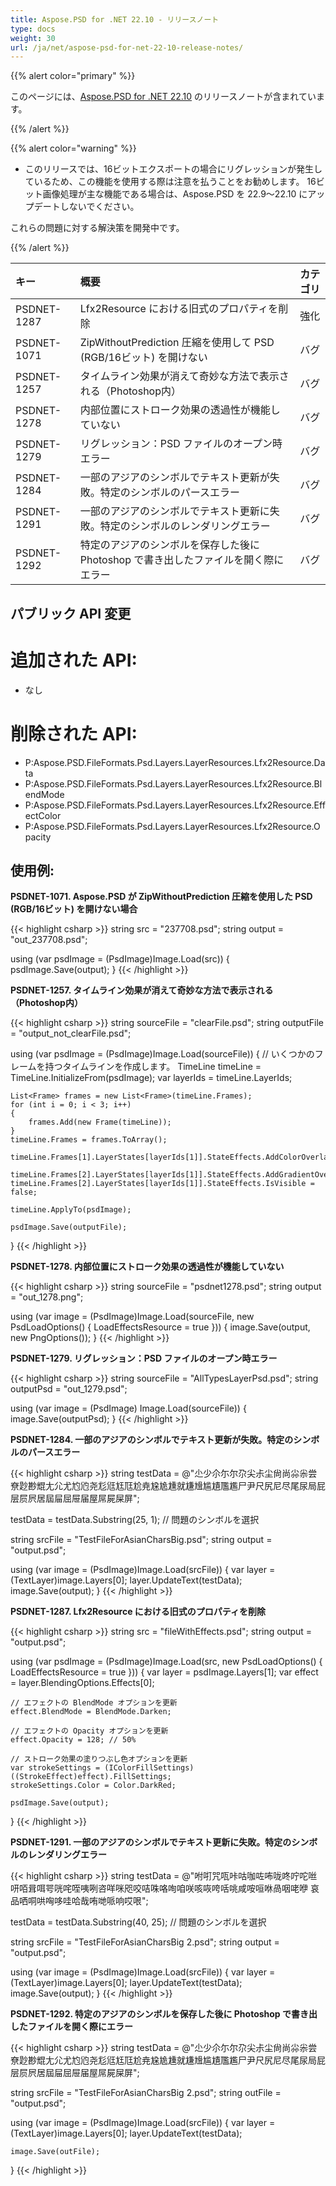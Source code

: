```yaml
---
title: Aspose.PSD for .NET 22.10 - リリースノート
type: docs
weight: 30
url: /ja/net/aspose-psd-for-net-22-10-release-notes/
---
```


{{% alert color="primary" %}}

このページには、[Aspose.PSD for .NET 22.10](https://www.nuget.org/packages/Aspose.PSD/) のリリースノートが含まれています。

{{% /alert %}}

{{% alert color="warning" %}}

- このリリースでは、16ビットエクスポートの場合にリグレッションが発生しているため、この機能を使用する際は注意を払うことをお勧めします。
16ビット画像処理が主な機能である場合は、Aspose.PSD を 22.9〜22.10 にアップデートしないでください。

これらの問題に対する解決策を開発中です。

{{% /alert %}}

|**キー**|**概要**|**カテゴリ**|
| :- | :- | :- |
|PSDNET-1287|Lfx2Resource における旧式のプロパティを削除|強化|
|PSDNET-1071|ZipWithoutPrediction 圧縮を使用して PSD (RGB/16ビット) を開けない|バグ|
|PSDNET-1257|タイムライン効果が消えて奇妙な方法で表示される（Photoshop内）|バグ|
|PSDNET-1278|内部位置にストローク効果の透過性が機能していない|バグ|
|PSDNET-1279|リグレッション：PSD ファイルのオープン時エラー|バグ|
|PSDNET-1284|一部のアジアのシンボルでテキスト更新が失敗。特定のシンボルのパースエラー|バグ|
|PSDNET-1291|一部のアジアのシンボルでテキスト更新に失敗。特定のシンボルのレンダリングエラー|バグ|
|PSDNET-1292|特定のアジアのシンボルを保存した後に Photoshop で書き出したファイルを開く際にエラー|バグ|


## **パブリック API 変更**
# **追加された API:**
- なし


# **削除された API:**
- P:Aspose.PSD.FileFormats.Psd.Layers.LayerResources.Lfx2Resource.Data
- P:Aspose.PSD.FileFormats.Psd.Layers.LayerResources.Lfx2Resource.BlendMode
- P:Aspose.PSD.FileFormats.Psd.Layers.LayerResources.Lfx2Resource.EffectColor
- P:Aspose.PSD.FileFormats.Psd.Layers.LayerResources.Lfx2Resource.Opacity


## **使用例:**

**PSDNET-1071. Aspose.PSD が ZipWithoutPrediction 圧縮を使用した PSD (RGB/16ビット) を開けない場合**

{{< highlight csharp >}}
string src = "237708.psd";
string output = "out_237708.psd";

using (var psdImage = (PsdImage)Image.Load(src))
{
    psdImage.Save(output);
}
{{< /highlight >}}

**PSDNET-1257. タイムライン効果が消えて奇妙な方法で表示される（Photoshop内）**

{{< highlight csharp >}}
string sourceFile = "clearFile.psd";
string outputFile = "output_not_clearFile.psd";

using (var psdImage = (PsdImage)Image.Load(sourceFile))
{
    // いくつかのフレームを持つタイムラインを作成します。
    TimeLine timeLine = TimeLine.InitializeFrom(psdImage);
    var layerIds = timeLine.LayerIds;

    List<Frame> frames = new List<Frame>(timeLine.Frames);
    for (int i = 0; i < 3; i++)
    {
        frames.Add(new Frame(timeLine));
    }
    timeLine.Frames = frames.ToArray();

    timeLine.Frames[1].LayerStates[layerIds[1]].StateEffects.AddColorOverlay();

    timeLine.Frames[2].LayerStates[layerIds[1]].StateEffects.AddGradientOverlay();
    timeLine.Frames[2].LayerStates[layerIds[1]].StateEffects.IsVisible = false;

    timeLine.ApplyTo(psdImage);

    psdImage.Save(outputFile);
}
{{< /highlight >}}

**PSDNET-1278. 内部位置にストローク効果の透過性が機能していない**

{{< highlight csharp >}}
string sourceFile = "psdnet1278.psd";
string output = "out_1278.png";

using (var image = (PsdImage)Image.Load(sourceFile, new PsdLoadOptions() { LoadEffectsResource = true }))
{
    image.Save(output, new PngOptions());
}
{{< /highlight >}}

**PSDNET-1279. リグレッション：PSD ファイルのオープン時エラー**

{{< highlight csharp >}}
string sourceFile = "AllTypesLayerPsd.psd";
string outputPsd = "out_1279.psd";

using (var image = (PsdImage) Image.Load(sourceFile))
{
    image.Save(outputPsd);
}
{{< /highlight >}}

**PSDNET-1284. 一部のアジアのシンボルでテキスト更新が失敗。特定のシンボルのパースエラー**

{{< highlight csharp >}}
string testData = @"尐少尒尓尔尕尖尗尘尙尚尛尜尝尞尟尠尡尢尣尤尥尦尧尨尩尪尫尬尭尮尯尰就尲尳尴尵尶尷尸尹尺尻尼尽尾尿局屁层屃屄居屆屇屈屉届屋屌屍屎屏";

testData = testData.Substring(25, 1); // 問題のシンボルを選択

string srcFile = "TestFileForAsianCharsBig.psd";
string output = "output.psd";

using (var image = (PsdImage)Image.Load(srcFile))
{
    var layer = (TextLayer)image.Layers[0];
    layer.UpdateText(testData);
    image.Save(output);
}
{{< /highlight >}}

**PSDNET-1287. Lfx2Resource における旧式のプロパティを削除**

{{< highlight csharp >}}
string src = "fileWithEffects.psd";
string output = "output.psd";

using (var psdImage = (PsdImage)Image.Load(src, new PsdLoadOptions() { LoadEffectsResource = true }))
{
    var layer = psdImage.Layers[1];
    var effect = layer.BlendingOptions.Effects[0];

    // エフェクトの BlendMode オプションを更新
    effect.BlendMode = BlendMode.Darken;

    // エフェクトの Opacity オプションを更新
    effect.Opacity = 128; // 50%

    // ストローク効果の塗りつぶし色オプションを更新
    var strokeSettings = (IColorFillSettings)((StrokeEffect)effect).FillSettings;
    strokeSettings.Color = Color.DarkRed;

    psdImage.Save(output);
}
{{< /highlight >}}

**PSDNET-1291. 一部のアジアのシンボルでテキスト更新に失敗。特定のシンボルのレンダリングエラー**

{{< highlight csharp >}}
string testData = @"咐咑咒咓咔咕咖咗咘咙咚咛咜咝咞咟咠咡咢咣咤咥咦咧咨咩咪咫咬咭咮咯咰咱咲咳咴咵咶咷咸咹咺咻咼咽咾咿
哀品哂哃哄哅哆哇哈哉哊哋哌响哎哏";

testData = testData.Substring(40, 25); // 問題のシンボルを選択

string srcFile = "TestFileForAsianCharsBig 2.psd";
string output = "output.psd";

using (var image = (PsdImage)Image.Load(srcFile))
{
    var layer = (TextLayer)image.Layers[0];
    layer.UpdateText(testData);
    image.Save(output);
}
{{< /highlight >}}

**PSDNET-1292. 特定のアジアのシンボルを保存した後に Photoshop で書き出したファイルを開く際にエラー**

{{< highlight csharp >}}
string testData = @"尐少尒尓尔尕尖尗尘尙尚尛尜尝尞尟尠尡尢尣尤尥尦尧尨尩尪尫尬尭尮尯尰就尲尳尴尵尶尷尸尹尺尻尼尽尾尿局屁层屃屄居屆屇屈屉届屋屌屍屎屏";

string srcFile = "TestFileForAsianCharsBig 2.psd";
string outFile = "output.psd";

using (var image = (PsdImage)Image.Load(srcFile))
{
    var layer = (TextLayer)image.Layers[0];
    layer.UpdateText(testData);

    image.Save(outFile);
}
{{< /highlight >}}
